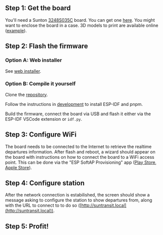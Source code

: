 ## Step 1: Get the board

You'll need a Sunton [3248S035C](https://www.openhasp.com/0.7.0/hardware/sunton/esp32-3248s035/) board.
You can get one [here](https://de.aliexpress.com/item/1005004632953455.html).
You might want to enclose the board in a case. 3D models to print are available online ([example](https://cults3d.com/en/3d-model/gadget/sunon-esp32-3248s035-matsekberg)).

## Step 2: Flash the firmware

### Option A: Web installer

See [web installer](installer.md).

### Option B: Compile it yourself

Clone the [repository](https://github.com/joined/SunTransit).

Follow the instructions in [development](development.md) to install ESP-IDF and pnpm.

Build the firmware, connect the board via USB and flash it either via the ESP-IDF VSCode extension or `idf.py`.

## Step 3: Configure WiFi

The board needs to be connected to the Internet to retrieve the realtime departures information.
After flash and reboot, a wizard should appear on the board with instructions on how to connect the board to a WiFi access point.
This can be done via the "ESP SoftAP Provisioning" app ([Play Store](https://play.google.com/store/apps/details?id=com.espressif.provsoftap), [Apple Store](https://apps.apple.com/us/app/esp-softap-provisioning/id1474040630)).

## Step 4: Configure station

After the network connection is estabilished, the screen should show a message asking to configure the station to show departures from,
along with the URL to connect to to do so ([http://suntransit.local](http://suntransit.local)).

## Step 5: Profit!
